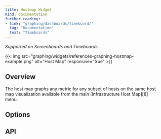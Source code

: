 ```yaml
---
title: Hostmap Widget
kind: documentation
further_reading:
- link: "graphing/dashboards/timeboard/"
  tag: "Documentation"
  text: "Timeboards"
---
```


*Supported on Screenboards and Timeboards*

{{< img src="graphing/widgets/references-graphing-hostmap-example.png" alt="Host Map" responsive="true" >}}

## Overview

The host map graphs any metric for any subset of hosts on the same host map visualization available from the main [Infrastructure Host Map][8] menu.

## Options

## API
